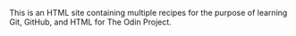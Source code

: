 This is an HTML site containing multiple recipes for the purpose of learning Git, GitHub, and HTML for The Odin Project.
